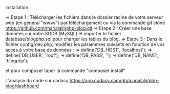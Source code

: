 Installation

=> Etape 1 : Télécharger les fichiers dans le dossier racine de votre serveur web (en général "www/") par téléchargement ou via la commande git clone https://github.com/marialalij/php-blog.git
=> Etape 2 : Créer une base données sur votre SGDB (MySQL) et importer le fichier database/blogphp.sql pour charger les tables du blog.
=> Etape 3 : Dans le fichier config/dev.php, modifiez les paramètres suivants en fonction de vos accès à votre base de données :
=> define('DB_HOST', 'localhost');
=> define('DB_USER', 'root');
=> define('DB_PASS', '');
=> define('DB_NAME', 'blogphp');

et pour composer taper la commande "composer install"

L'analyse du code sur codacy https://app.codacy.com/gh/marialalij/php-blog/dashboard

